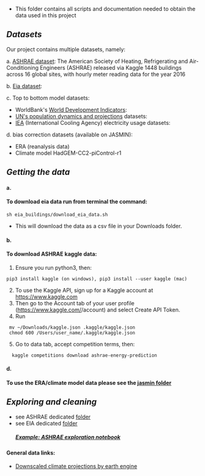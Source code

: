 * This folder contains all scripts and documentation needed to obtain the data used in this project 

## _Datasets_

Our project contains multiple datasets, namely:

a. [ASHRAE dataset](https://www.kaggle.com/c/ashrae-energy-prediction/data):
The American Society of Heating, Refrigerating and Air-Conditioning Engineers (ASHRAE) released via Kaggle 1448 buildings across 16 global sites, with hourly meter reading data for the year 2016

b. [Eia dataset](https://www.eia.gov/consumption/commercial/data/): 

c. Top to bottom model datasets:
  - WorldBank's [World Development Indicators]():
  - [UN's population dynamics and projections]() datasets:
  - [IEA]() (International Cooling Agency) electricity usage datasets:

d. bias correction datasets (available on JASMIN):
  - ERA (reanalysis data)
  - Climate model HadGEM-CC2-piControl-r1

## _Getting the data_

#### a.
#### To download eia data run from terminal the command:
```
sh eia_buildings/download_eia_data.sh
```
* This will download the data as a csv file in your Downloads folder.

#### b.
#### To download ASHRAE kaggle data: 
1. Ensure you run python3, then:
```
pip3 install kaggle (on windows), pip3 install --user kaggle (mac)

```
2. To use the Kaggle API, sign up for a Kaggle account at https://www.kaggle.com
3. Then go to the Account tab of your user profile (https://www.kaggle.com/<username>/account) and select Create API Token.
4. Run
  ```
   mv ~/Downloads/kaggle.json .kaggle/kaggle.json
   chmod 600 /Users/user_name/.kaggle/kaggle.json
  ```
 5. Go to data tab, accept competition terms, then:
  ```
    kaggle competitions download ashrae-energy-prediction
  ```
#### d.
#### To use the ERA/climate model data please see the [jasmin folder](https://github.com/michellewl/building_resilience/tree/omer/data/bias_correction/jasmin)

## _Exploring and cleaning_
- see ASHRAE dedicated [folder](https://github.com/michellewl/building_resilience/tree/omer/data/ashrae) 
- see EIA dedicated [folder](https://github.com/michellewl/building_resilience/tree/omer/other/anna)
  ##### [Example: ASHRAE exploration notebook](https://github.com/michellewl/building_resilience/blob/omer/data/ashrae/exploration/notebooks/Exploration_ASHRAE.ipynb)  
 
  
 
#### General data links:
- [Downscaled climate projections by earth engine](https://developers.google.com/earth-engine/datasets/catalog/NASA_NEX-GDDP)

